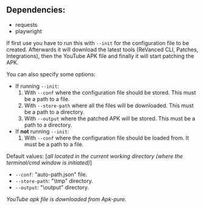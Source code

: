 ## Dependencies:

- requests
- playwright

If first use you have to run this with `--init` for the configuration file to be created. Afterwards it will
download the latest tools (ReVanced CLI, Patches, Integrations), then the YouTube APK file and finally it will start
patching the APK.

You can also specify some options:

* If running `--init`:
    1. With `--conf` where the configuration file should be stored. This must be a path to a file.
    2. With `--store-path` where all the files will be downloaded. This must be a path to a directory.
    3. With `--output` where the patched APK will be stored. This must be a path to a directory.
* If **not** running `--init`:
    1. With `--conf` where the configuration file should be loaded from. It must be a path to a file.

Default values: [*all located in the current working directory (where the terminal/cmd window is initiated)*]

* `--conf`: "auto-path.json" file.
* `--store-path`: "\tmp" directory.
* `--output`: "\output" directory.

*YouTube apk file is downloaded from Apk-pure.*
